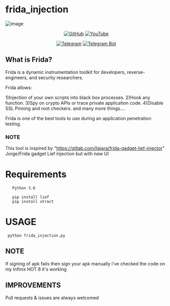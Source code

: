 # frida_injection
![image](https://user-images.githubusercontent.com/85984486/151764266-35ff181a-9a5f-467e-99eb-98fc5737d1d3.png)

<p align="center">
<a href="https://github.com/AbhiTheModder"><img title="GitHub" src="https://img.shields.io/badge/Abhi-TheModder-brightgreen?style=for-the-badge&logo=github"></a>
<a href="https://www.youtube.com/channel/UCtBILuQgvXHPfvOUdcmMS2Q"><img title="YouTube" src="https://img.shields.io/badge/YouTube-Abhi The MØÐÐĒR-red?style=for-the-badge&logo=Youtube"></a>
</p>

<p align="center">
<a href="https://t.me/joinchat/xP-wW-A5mIBmMjY1"><img title="Telegram" src="https://img.shields.io/badge/Telegram-black?style=for-the-badge&logo=Telegram"></a>
<a href="https://t.me/Mods_byAbhi_demandbot"><img title="Telegram Bot" src="https://img.shields.io/badge/Telegram-bot-black?style=for-the-badge&logo=Telegram_bot"></a>

## What is Frida?
Frida is a dynamic instrumentation toolkit for developers, reverse-engineers, and security researchers.

Frida allows:

1)Injection of your own scripts into black box processes.
2)Hook any function.
3)Spy on crypto APIs or trace private application code.
4)Disable SSL Pinning and root checkers. and many more things....

Frida is one of the best tools to use during an application penetration testing.

### NOTE
 This tool is inspired by "https://gitlab.com/jlajara/frida-gadget-lief-injector" Jorge/Frida gadget Lief injection but with new UI 
 
 # Requirements
       Python 3.6
       
       pip install lief
       pip install xtract
       
# USAGE
 
     python frida_injection.py
     
## NOTE
 If signing of apk fails then sign your apk manually i've checked the code on my Infinix HOT 8 it's working 
 
 ## IMPROVEMENTS
 
 Pull requests & issues are always welcomed 
